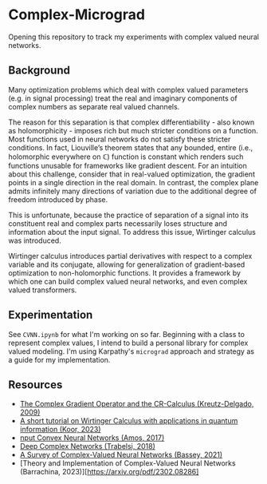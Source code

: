 # Complex-Micrograd
Opening this repository to track my experiments with complex valued neural networks.

## Background
Many optimization problems which deal with complex valued parameters (e.g. 
in signal processing) treat the real and imaginary components of complex numbers as separate real valued channels. 

The reason for this separation is that complex differentiability - also known as holomorphicity - imposes rich 
but much stricter conditions on a function. Most functions used in neural networks do not satisfy these stricter 
conditions. In fact, Liouville’s theorem states that any bounded, entire (i.e., holomorphic everywhere on ℂ) function 
is constant which renders
such functions unusable for frameworks like gradient descent. For an intuition about this challenge, consider that 
in real-valued optimization, the gradient points in a single direction in the real domain. In contrast, the 
complex plane admits infinitely many directions of variation due to the additional degree of freedom introduced 
by phase.

This is unfortunate, because the practice of separation of a signal into its constituent real and complex parts 
necessarily loses structure and information about the input signal. To address this issue, Wirtinger calculus was
introduced.

Wirtinger calculus introduces partial derivatives with respect to a complex variable and its conjugate, allowing
for generalization of gradient-based optimization to non-holomorphic functions. It provides a framework by which 
one can build complex valued neural networks, and even complex valued transformers. 

## Experimentation
See `CVNN.ipynb` for what I'm working on so far. Beginning with a class to represent complex values, I intend to 
build a personal library for complex valued modeling. I'm using Karpathy's `micrograd` approach and strategy as a 
guide for my implementation.

## Resources
- [The Complex Gradient Operator
and the CR-Calculus (Kreutz-Delgado, 2009)](https://arxiv.org/pdf/0906.4835)
- [A short tutorial on Wirtinger Calculus with applications in
quantum information (Koor, 2023)](https://arxiv.org/pdf/2312.04858)
- [nput Convex Neural Networks (Amos, 2017)](https://arxiv.org/pdf/1609.07152)
- [Deep Complex Networks (Trabelsi, 2018)](https://arxiv.org/pdf/1705.09792)
- [A Survey of Complex-Valued Neural Networks (Bassey, 2021)](https://arxiv.org/pdf/2101.12249)
- [Theory and Implementation of Complex-Valued Neural Networks (Barrachina, 2023)][https://arxiv.org/pdf/2302.08286]
